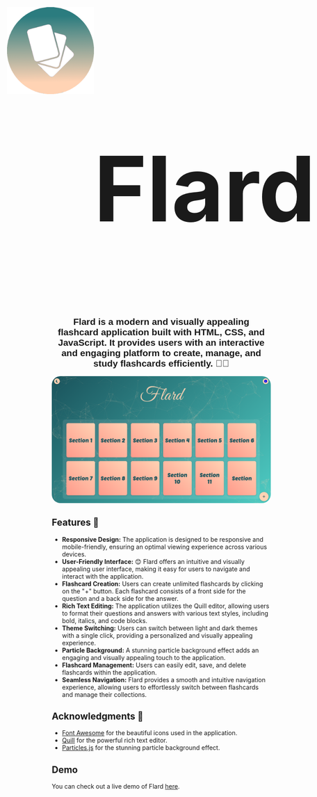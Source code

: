 <div style="display: flex; justify-content: center;">
<img src="./img/flash-card.png" style="width:200px; height:200px;"></img>
<h1 style="font-size: 13rem;">Flard</h1>
</div>
<h2 style="font-family: 'Arial', sans-serif; text-align: center;">Flard is a modern and visually appealing flashcard application built with HTML, CSS, and JavaScript. It provides users with an interactive and engaging platform to create, manage, and study flashcards efficiently. 🌟📖</h2>
<img src="./img/image.png" style="border-radius:20px;"></img>

## Features 🚀

- **Responsive Design:** The application is designed to be responsive and mobile-friendly, ensuring an optimal viewing experience across various devices.
- **User-Friendly Interface:** 😊 Flard offers an intuitive and visually appealing user interface, making it easy for users to navigate and interact with the application.
- **Flashcard Creation:** Users can create unlimited flashcards by clicking on the "+" button. Each flashcard consists of a front side for the question and a back side for the answer.
- **Rich Text Editing:** The application utilizes the Quill editor, allowing users to format their questions and answers with various text styles, including bold, italics, and code blocks.
- **Theme Switching:** Users can switch between light and dark themes with a single click, providing a personalized and visually appealing experience.
- **Particle Background:** A stunning particle background effect adds an engaging and visually appealing touch to the application.
- **Flashcard Management:** Users can easily edit, save, and delete flashcards within the application.
- **Seamless Navigation:** Flard provides a smooth and intuitive navigation experience, allowing users to effortlessly switch between flashcards and manage their collections.

## Acknowledgments 🙏

- [Font Awesome](https://fontawesome.com/) for the beautiful icons used in the application.
- [Quill](https://quilljs.com/) for the powerful rich text editor.
- [Particles.js](https://vincentgarreau.com/particles.js/) for the stunning particle background effect.

## Demo
You can check out a live demo of Flard [here](https://youssuf.tech/Flard).